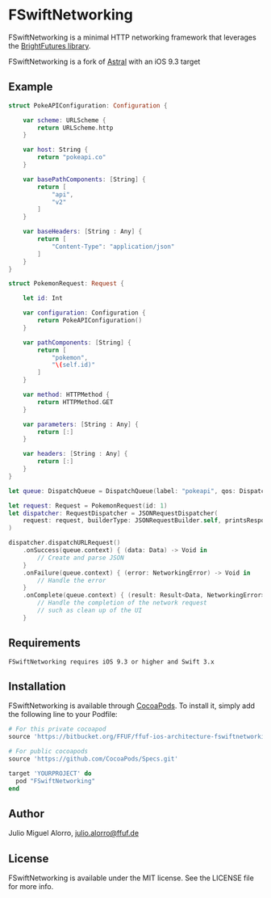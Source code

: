 # FSwiftNetworking
FSwiftNetworking is a minimal HTTP networking framework that leverages the [BrightFutures library](https://github.com/Thomvis/BrightFutures).

FSwiftNetworking is a fork of [Astral](https://github.com/hooliooo/Astral) with an iOS 9.3 target

## Example
```swift
struct PokeAPIConfiguration: Configuration {

    var scheme: URLScheme {
        return URLScheme.http
    }

    var host: String {
        return "pokeapi.co"
    }

    var basePathComponents: [String] {
        return [
            "api",
            "v2"
        ]
    }

    var baseHeaders: [String : Any] {
        return [
            "Content-Type": "application/json"
        ]
    }
}
```

```swift
struct PokemonRequest: Request {

    let id: Int

    var configuration: Configuration {
        return PokeAPIConfiguration()
    }

    var pathComponents: [String] {
        return [    
            "pokemon",
            "\(self.id)"
        ]
    }

    var method: HTTPMethod {
        return HTTPMethod.GET
    }

    var parameters: [String : Any] {
        return [:]
    }

    var headers: [String : Any] {
        return [:]
    }
}
```

```swift
let queue: DispatchQueue = DispatchQueue(label: "pokeapi", qos: DispatchQoS.userInitiated, attributes: [DispatchQueue.Attributes.concurrent])

let request: Request = PokemonRequest(id: 1)
let dispatcher: RequestDispatcher = JSONRequestDispatcher(
    request: request, builderType: JSONRequestBuilder.self, printsResponse: true
)

dispatcher.dispatchURLRequest()
    .onSuccess(queue.context) { (data: Data) -> Void in
        // Create and parse JSON
    }
    .onFailure(queue.context) { (error: NetworkingError) -> Void in
        // Handle the error
    }
    .onComplete(queue.context) { (result: Result<Data, NetworkingError>) -> Void in
        // Handle the completion of the network request
        // such as clean up of the UI
    }
```


## Requirements

    FSwiftNetworking requires iOS 9.3 or higher and Swift 3.x

## Installation

FSwiftNetworking is available through [CocoaPods](http://cocoapods.org). To install
it, simply add the following line to your Podfile:

```ruby
# For this private cocoapod
source 'https://bitbucket.org/FFUF/ffuf-ios-architecture-fswiftnetworking.git'

# For public cocoapods
source 'https://github.com/CocoaPods/Specs.git'

target 'YOURPROJECT' do
  pod "FSwiftNetworking"
end
```

## Author

Julio Miguel Alorro, julio.alorro@ffuf.de

## License

FSwiftNetworking is available under the MIT license. See the LICENSE file for more info.
